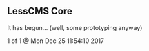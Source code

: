 LessCMS Core
------------

It has begun... (well, some prototyping anyway)

1 of 1 @ Mon Dec 25 11:54:10 2017
